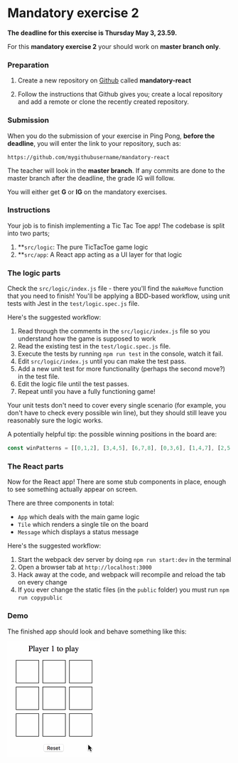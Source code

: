 Mandatory exercise 2
==================

**The deadline for this exercise is Thursday May 3, 23.59.**

For this **mandatory exercise 2** your should work on **master branch only**.

### Preparation

1. Create a new repository on [Github](github.com) called **mandatory-react**

2. Follow the instructions that Github gives you; create a local repository and add a remote or clone
the recently created repository.

### Submission

When you do the submission of your exercise in Ping Pong, **before the deadline**,
you will enter the link to your repository, such as:

```
https://github.com/mygithubusername/mandatory-react
```

The teacher will look in the **master branch**. If any commits are done to the master branch after the deadline, the grade IG will follow.

You will either get **G** or **IG** on the mandatory exercises.

### Instructions

Your job is to finish implementing a Tic Tac Toe app! The codebase is split into two parts;

1. **`src/logic`: The pure TicTacToe game logic
2. **`src/app`: A React app acting as a UI layer for that logic

### The logic parts

Check the `src/logic/index.js` file - there you'll find the `makeMove` function that you need to finish! You'll be applying a BDD-based workflow, using unit tests with Jest in the `test/logic.spec.js` file.

Here's the suggested workflow:

1. Read through the comments in the `src/logic/index.js` file so you understand how the game is supposed to work
1. Read the existing test in the `test/logic.spec.js` file.
1. Execute the tests by running `npm run test` in the console, watch it fail.
1. Edit `src/logic/index.js` until you can make the test pass.
1. Add a new unit test for more functionality (perhaps the second move?) in the test file.
1. Edit the logic file until the test passes.
1. Repeat until you have a fully functioning game!

Your unit tests don't need to cover every single scenario (for example, you don't have to check every possible win line), but they should still leave you reasonably sure the logic works.

A potentially helpful tip: the possible winning positions in the board are:

```javascript
const winPatterns = [[0,1,2], [3,4,5], [6,7,8], [0,3,6], [1,4,7], [2,5,8], [0,4,8], [2,4,6]];
```

### The React parts

Now for the React app! There are some stub components in place, enough to see something actually appear on screen.

There are three components in total:

* `App` which deals with the main game logic
* `Tile` which renders a single tile on the board
* `Message` which displays a status message

Here's the suggested workflow:

1. Start the webpack dev server by doing `npm run start:dev` in the terminal
1. Open a browser tab at `http://localhost:3000`
1. Hack away at the code, and webpack will recompile and reload the tab on every change
1. If you ever change the static files (in the `public` folder) you must run `npm run copypublic`

### Demo

The finished app should look and behave something like this:

![](./demo.gif)
